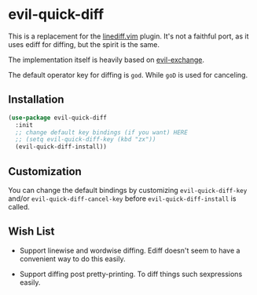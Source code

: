 # evil-quick-diff

This is a replacement for the
[linediff.vim](https://github.com/AndrewRadev/linediff.vim) plugin. It's not a
faithful port, as it uses ediff for diffing, but the spirit is the same.

The implementation itself is heavily based on
[evil-exchange](https://github.com/Dewdrops/evil-exchange/).

The default operator key for diffing is `god`. While `goD` is used for canceling.

## Installation

```lisp
(use-package evil-quick-diff
  :init
  ;; change default key bindings (if you want) HERE
  ;; (setq evil-quick-diff-key (kbd "zx"))
  (evil-quick-diff-install))
```

## Customization

You can change the default bindings by customizing `evil-quick-diff-key` and/or
`evil-quick-diff-cancel-key` before `evil-quick-diff-install` is called.

## Wish List

* Support linewise and wordwise diffing. Ediff doesn't seem to have a convenient
  way to do this easily.
  
* Support diffing post pretty-printing. To diff things such sexpressions easily.
